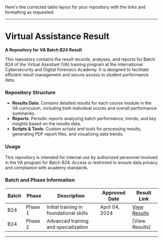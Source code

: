 Here's the corrected table layout for your repository with the links and formatting as requested:

---

# Virtual Assistance Result

**A Repository for VA Batch B24 Result**

This repository contains the result records, analyses, and reports for Batch B24 of the Virtual Assistant (VA) training program at the International Cybersecurity and Digital Forensics Academy. It is designed to facilitate efficient result management and secure access to student performance data.

### Repository Structure

- **Results Data**: Contains detailed results for each course module in the VA curriculum, including both individual scores and overall performance summaries.
- **Reports**: Periodic reports analyzing batch performance, trends, and key insights based on the results data.
- **Scripts & Tools**: Custom scripts and tools for processing results, generating PDF report files, and visualizing data trends.

### Usage

This repository is intended for internal use by authorized personnel involved in the VA program for Batch B24. Access is restricted to ensure data privacy and compliance with academy standards.

### Batch and Phase Information

| **Batch** | **Phase** | **Description**                          | **Approved Date** | **Result Link**                           |
|-----------|-----------|------------------------------------------|--------------------|-------------------------------------------|
| B24       | Phase 1   | Initial training in foundational skills  | April 04, 2024    | [View Results]([https://your-link-to-results.com/B24/Phase1](https://github.com/aivtic/VA-Result/blob/main/VA%20Phase%201%20Approved%20Result.csv)) |
| B24       | Phase 2   | Advanced training and specialization     |      | [View Results] |

---

